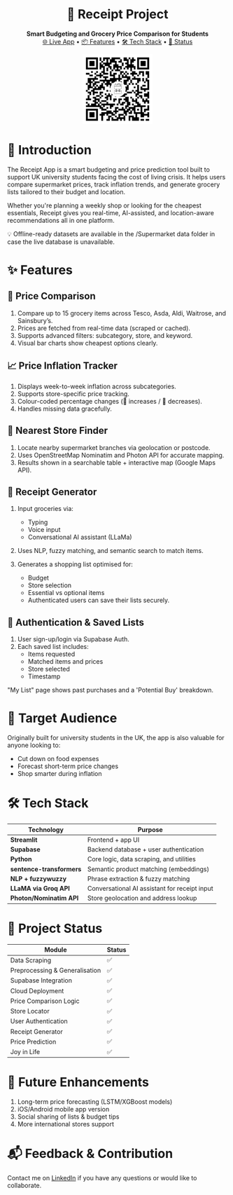 <h1 align="center">🧾 Receipt Project</h1> 
<p align="center">
  <strong>Smart Budgeting and Grocery Price Comparison for Students</strong><br>
  <a href="https://receipt-entwan.streamlit.app/" target="_blank">🌐 Live App</a> • 
  <a href="#-features">📦 Features</a> • 
  <a href="#-tech-stack">🛠️ Tech Stack</a> • 
  <a href="#-project-status">🚧 Status</a>
</p>

<p align="center">
  <img src="https://github.com/Enkhamgalan1230/Reciept-Project/blob/3133878d2ce323698609ca38f00fa978ca02fdff/assets/qr-code.png" alt="QR Code" width="160"/>
</p>

# 📖 Introduction

The Receipt App is a smart budgeting and price prediction tool built to support UK university students facing the cost of living crisis. It helps users compare supermarket prices, track inflation trends, and generate grocery lists tailored to their budget and location.

Whether you're planning a weekly shop or looking for the cheapest essentials, Receipt gives you real-time, AI-assisted, and location-aware recommendations all in one platform.

💡 Offline-ready datasets are available in the /Supermarket data folder in case the live database is unavailable.

# ✨ Features

## 🛒 Price Comparison

1. Compare up to 15 grocery items across Tesco, Asda, Aldi, Waitrose, and Sainsbury’s.
2. Prices are fetched from real-time data (scraped or cached).
3. Supports advanced filters: subcategory, store, and keyword.
4. Visual bar charts show cheapest options clearly.

## 📈 Price Inflation Tracker

1. Displays week-to-week inflation across subcategories.
2. Supports store-specific price tracking.
3. Colour-coded percentage changes (🔺 increases / 🔻 decreases).
4. Handles missing data gracefully.

## 📍 Nearest Store Finder

1. Locate nearby supermarket branches via geolocation or postcode.
2. Uses OpenStreetMap Nominatim and Photon API for accurate mapping.
3. Results shown in a searchable table + interactive map (Google Maps API).

## 🧾 Receipt Generator

1. Input groceries via:
   - Typing
   - Voice input
   - Conversational AI assistant (LLaMa)

2. Uses NLP, fuzzy matching, and semantic search to match items.
3. Generates a shopping list optimised for:
   - Budget
   - Store selection
   - Essential vs optional items
   - Authenticated users can save their lists securely.

## 🔐 Authentication & Saved Lists

1. User sign-up/login via Supabase Auth.
2. Each saved list includes:
   - Items requested
   - Matched items and prices
   - Store selected
   - Timestamp

"My List" page shows past purchases and a 'Potential Buy' breakdown.

# 🎯 Target Audience

Originally built for university students in the UK, the app is also valuable for anyone looking to:

- Cut down on food expenses
- Forecast short-term price changes
- Shop smarter during inflation

# 🛠️ Tech Stack

| Technology                | Purpose                                       |
| ------------------------- | --------------------------------------------- |
| **Streamlit**             | Frontend + app UI                             |
| **Supabase**              | Backend database + user authentication        |
| **Python**                | Core logic, data scraping, and utilities      |
| **sentence-transformers** | Semantic product matching (embeddings)        |
| **NLP + fuzzywuzzy**      | Phrase extraction & fuzzy matching            |
| **LLaMA via Groq API**    | Conversational AI assistant for receipt input |
| **Photon/Nominatim API**  | Store geolocation and address lookup          |

# 🚧 Project Status

| Module                          | Status |
|---------------------------------|--------|
| Data Scraping                   | ✅     |
| Preprocessing & Generalisation  | ✅     |
| Supabase Integration            | ✅     |
| Cloud Deployment                | ✅     |
| Price Comparison Logic          | ✅     |
| Store Locator                   | ✅     |
| User Authentication             | ✅     |
| Receipt Generator               | ✅     |
| Price Prediction                | ✅     |
| Joy in Life                     | ✅     |

# 🧠 Future Enhancements

1. Long-term price forecasting (LSTM/XGBoost models)
2. iOS/Android mobile app version
3. Social sharing of lists & budget tips
4. More international stores support

# 📬 Feedback & Contribution

Contact me on [LinkedIn](https://www.linkedin.com/in/entwan/) if you have any questions or would like to collaborate.

